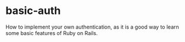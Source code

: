 # basic-auth
 How to implement your own authentication, as it is a good way to learn some basic features of Ruby on Rails.
